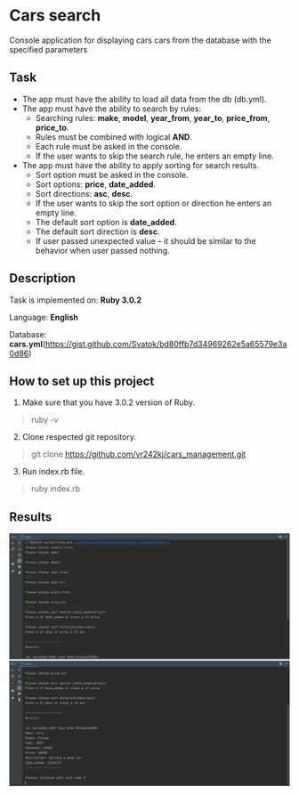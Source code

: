 # Cars search
Сonsole application for displaying cars cars from the database with the specified parameters
## Task
* The app must have the ability to load all data from the db (db.yml).
* The app must have the ability to search by rules: 
    - Searching rules: **make**, **model**, **year_from**, **year_to**, **price_from**,
      **price_to**.
    - Rules must be combined with logical **AND**.
    - Each rule must be asked in the console.
    - If the user wants to skip the search rule, he enters an empty line.
* The app must have the ability to apply sorting for search results.
    - Sort option must be asked in the console.
    - Sort options: **price**, **date_added**.
    - Sort directions: **asc**, **desc**.
    - If the user wants to skip the sort option or direction he enters an empty
      line.
    - The default sort option is **date_added**.
    - The default sort direction is **desc**.
    - If user passed unexpected value – it should be similar to the behavior
      when user passed nothing.
    
## Description

Task is implemented on:  **Ruby 3.0.2**

Language: **English**

Database: **cars.yml**(https://gist.github.com/Svatok/bd80ffb7d34969262e5a65579e3a0d86)

## How to set up this project
1. Make sure that you have 3.0.2 version of Ruby. 
> ruby -v
2. Clone respected git repository.
> git clone https://github.com/vr242kj/cars_management.git
3. Run index.rb file.
> ruby index.rb

## Results
![photo](img1.png)
![photo](img2.png)

